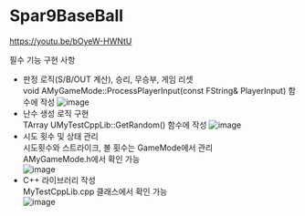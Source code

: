 # Spar9BaseBall

https://youtu.be/bOyeW-HWNtU

필수 기능 구현 사항
- 판정 로직(S/B/OUT 계산), 승리, 무승부, 게임 리셋<br>
void AMyGameMode::ProcessPlayerInput(const FString& PlayerInput) 함수에 작성
![image](https://github.com/user-attachments/assets/7585117b-4cbe-4383-9e99-f0feebe464b5)
- 난수 생성 로직 구현<br>
TArray<int32> UMyTestCppLib::GetRandom() 함수에 작성
![image](https://github.com/user-attachments/assets/0089b989-b7f1-40c8-a28b-5e76dff8120c)
- 시도 횟수 및 상태 관리<br>
시도횟수와 스트라이크, 볼 횟수는 GameMode에서 관리 <br>
AMyGameMode.h에서 확인 가능<br>
![image](https://github.com/user-attachments/assets/4c1b6e0e-8cb5-4836-8e62-9069e838cde9)
- C++ 라이브러리 작성<br>
MyTestCppLib.cpp 클래스에서 확인 가능<br>
![image](https://github.com/user-attachments/assets/67d341a1-0bea-4d7d-a4d8-0bb71bce92ff)
